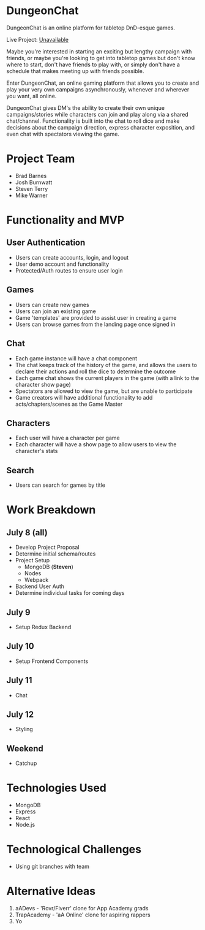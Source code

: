 # DungeonChat
DungeonChat is an online platform for tabletop DnD-esque games.

Live Project: [Unavailable](unavailable "not yet available")

Maybe you're interested in starting an exciting but lengthy campaign with friends, or maybe you're looking to get into tabletop games but don't know where to start, don't have friends to play with, or simply don't have a schedule that makes meeting up with friends possible.  

Enter DungeonChat, an online gaming platform that allows you to create and play your very own campaigns asynchronously, whenever and wherever you want, all online.

DungeonChat gives DM's the ability to create their own unique campaigns/stories while characters can join and play along via a shared chat/channel.  Functionality is built into the chat to roll dice and make decisions about the campaign direction, express character exposition, and even chat with spectators viewing the game.

# Project Team
* Brad Barnes
* Josh Burnwatt
* Steven Terry
* Mike Warner

# Functionality and MVP
## User Authentication
* Users can create accounts, login, and logout
* User demo account and functionality
* Protected/Auth routes to ensure user login

## Games
* Users can create new games
* Users can join an existing game
* Game 'templates' are provided to assist user in creating a game
* Users can browse games from the landing page once signed in

## Chat
* Each game instance will have a chat component
* The chat keeps track of the history of the game, and allows the users to declare their actions and roll the dice to determine the outcome
* Each game chat shows the current players in the game (with a link to the character show page)
* Spectators are allowed to view the game, but are unable to participate
* Game creators will have additional functionality to add acts/chapters/scenes as the Game Master

## Characters
* Each user will have a character per game
* Each character will have a show page to allow users to view the character's stats

## Search
* Users can search for games by title


# Work Breakdown
## July 8 (**all**)
* Develop Project Proposal
* Determine initial schema/routes
* Project Setup
   * MongoDB (**Steven**)
   * Nodes
   * Webpack
* Backend User Auth
* Determine individual tasks for coming days

## July 9
* Setup Redux Backend

## July 10
* Setup Frontend Components

## July 11
* Chat

## July 12
* Styling

## Weekend
* Catchup

# Technologies Used
* MongoDB
* Express
* React
* Node.js

# Technological Challenges
* Using git branches with team

# Alternative Ideas
1. aADevs - 'Rovr/Fiverr' clone for App Academy grads
2. TrapAcademy - 'aA Online' clone for aspiring rappers
3. Yo
